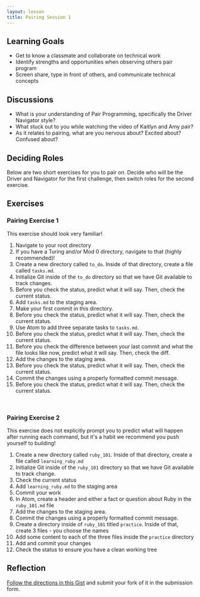 ```yaml
---
layout: lesson
title: Pairing Session 1
---
```


## Learning Goals

- Get to know a classmate and collaborate on technical work
- Identify strengths and opportunities when observing others pair program
- Screen share, type in front of others, and communicate technical concepts

## Discussions

- What is your understanding of Pair Programming, specifically the Driver Navigator style?
- What stuck out to you while watching the video of Kaitlyn and Amy pair?
- As it relates to pairing, what are you nervous about? Excited about? Confused about?

## Deciding Roles

Below are two short exercises for you to pair on. Decide who will be the Driver and Navigator for the first challenge, then switch roles for the second exercise.

## Exercises

<div class="s-card">
  <h3>Pairing Exercise 1</h3>
  <p>This exercise should look very familiar!</p>
  <ol>
    <li>Navigate to your root directory</li>
    <li>If you have a Turing and/or Mod 0 directory, navigate to that (highly recommended)!</li>
    <li>Create a new directory called <code>to_do</code>. Inside of that directory, create a file called <code>tasks.md</code>.</li>
    <li>Initialize Git inside of the <code>to_do</code> directory so that we have Git available to track changes.</li>
    <li>Before you check the status, predict what it will say. Then, check the current status.</li>
    <li>Add <code>tasks.md</code> to the staging area.</li>
    <li>Make your first commit in this directory.</li>
    <li>Before you check the status, predict what it will say. Then, check the current status.</li>
    <li>Use Atom to add three separate tasks to <code>tasks.md</code>.</li>
    <li>Before you check the status, predict what it will say. Then, check the current status.</li>
    <li>Before you check the difference between your last commit and what the file looks like now, predict what it will say. Then, check the diff.</li>
    <li>Add the changes to the staging area.</li>
    <li>Before you check the status, predict what it will say. Then, check the current status.</li>
    <li>Commit the changes using a properly formatted commit message.</li>
    <li>Before you check the status, predict what it will say. Then, check the current status.</li>
  </ol>
</div>
<br>

<div class="s-card">
  <h3>Pairing Exercise 2</h3>
  <p>This exercise does not explicitly prompt you to predict what will happen after running each command, but it's a habit we recommend you push yourself to building!</p>
  <ol>
    <li>Create a new directory called <code>ruby_101</code>. Inside of that directory, create a file called <code>learning_ruby.md</code></li>
    <li>Initialize Git inside of the <code>ruby_101</code> directory so that we have Git available to track change.</li>
    <li>Check the current status</li>
    <li>Add <code>learning_ruby.md</code> to the staging area</li>
    <li>Commit your work</li>
    <li>In Atom, create a header and either a fact or question about Ruby in the  <code>ruby_101.md</code> file</li>
    <li>Add the changes to the staging area.</li>
    <li>Commit the changes using a properly formatted commit message.</li>
    <li>Create a directory inside of <code>ruby_101</code> titled <code>practice</code>. Inside of that, create 3 files - you choose the names</li>
    <li>Add some content to each of the three files inside the <code>practice</code> directory</li>
    <li>Add and commit your changes</li>
    <li>Check the status to ensure you have a clean working tree</li>
  </ol>
</div>

## Reflection

[Follow the directions in this Gist](https://gist.github.com/ameseee/70d0e1c5d393cd74b892784d81407c79) and submit your fork of it in the submission form.

<br><br>